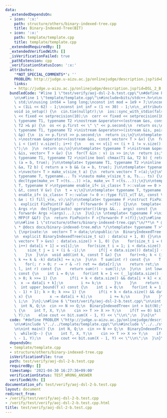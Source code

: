 ```yaml
---
data:
  _extendedDependsOn:
  - icon: ':x:'
    path: structure/others/binary-indexed-tree.cpp
    title: Binary-Indexed-Tree(BIT)
  - icon: ':x:'
    path: template/template.cpp
    title: template/template.cpp
  _extendedRequiredBy: []
  _extendedVerifiedWith: []
  _isVerificationFailed: true
  _pathExtension: cpp
  _verificationStatusIcon: ':x:'
  attributes:
    '*NOT_SPECIAL_COMMENTS*': ''
    PROBLEM: http://judge.u-aizu.ac.jp/onlinejudge/description.jsp?id=DSL_2_B
    links:
    - http://judge.u-aizu.ac.jp/onlinejudge/description.jsp?id=DSL_2_B
  bundledCode: "#line 1 \"test/verify/aoj-dsl-2-b.test.cpp\"\n#define PROBLEM \"http://judge.u-aizu.ac.jp/onlinejudge/description.jsp?id=DSL_2_B\"\
    \n\n#line 1 \"template/template.cpp\"\n#include<bits/stdc++.h>\n\nusing namespace\
    \ std;\n\nusing int64 = long long;\nconst int mod = 1e9 + 7;\n\nconst int64 infll\
    \ = (1LL << 62) - 1;\nconst int inf = (1 << 30) - 1;\n\n__attribute__((constructor))\n\
    void io_setup() {\n  cin.tie(nullptr);\n  ios::sync_with_stdio(false);\n  cout\
    \ << fixed << setprecision(10);\n  cerr << fixed << setprecision(10);\n}\n\ntemplate<\
    \ typename T1, typename T2 >\nostream &operator<<(ostream &os, const pair< T1,\
    \ T2 >& p) {\n  os << p.first << \" \" << p.second;\n  return os;\n}\n\ntemplate<\
    \ typename T1, typename T2 >\nistream &operator>>(istream &is, pair< T1, T2 >\
    \ &p) {\n  is >> p.first >> p.second;\n  return is;\n}\n\ntemplate< typename T\
    \ >\nostream &operator<<(ostream &os, const vector< T > &v) {\n  for(int i = 0;\
    \ i < (int) v.size(); i++) {\n    os << v[i] << (i + 1 != v.size() ? \" \" : \"\
    \");\n  }\n  return os;\n}\n\ntemplate< typename T >\nistream &operator>>(istream\
    \ &is, vector< T > &v) {\n  for(T &in : v) is >> in;\n  return is;\n}\n\ntemplate<\
    \ typename T1, typename T2 >\ninline bool chmax(T1 &a, T2 b) { return a < b &&\
    \ (a = b, true); }\n\ntemplate< typename T1, typename T2 >\ninline bool chmin(T1\
    \ &a, T2 b) { return a > b && (a = b, true); }\n\ntemplate< typename T = int64\
    \ >\nvector< T > make_v(size_t a) {\n  return vector< T >(a);\n}\n\ntemplate<\
    \ typename T, typename... Ts >\nauto make_v(size_t a, Ts... ts) {\n  return vector<\
    \ decltype(make_v< T >(ts...)) >(a, make_v< T >(ts...));\n}\n\ntemplate< typename\
    \ T, typename V >\ntypename enable_if< is_class< T >::value == 0 >::type fill_v(T\
    \ &t, const V &v) {\n  t = v;\n}\n\ntemplate< typename T, typename V >\ntypename\
    \ enable_if< is_class< T >::value != 0 >::type fill_v(T &t, const V &v) {\n  for(auto\
    \ &e : t) fill_v(e, v);\n}\n\ntemplate< typename F >\nstruct FixPoint : F {\n\
    \  explicit FixPoint(F &&f) : F(forward< F >(f)) {}\n\n  template< typename...\
    \ Args >\n  decltype(auto) operator()(Args &&... args) const {\n    return F::operator()(*this,\
    \ forward< Args >(args)...);\n  }\n};\n \ntemplate< typename F >\ninline decltype(auto)\
    \ MFP(F &&f) {\n  return FixPoint< F >{forward< F >(f)};\n}\n#line 4 \"test/verify/aoj-dsl-2-b.test.cpp\"\
    \n\n#line 1 \"structure/others/binary-indexed-tree.cpp\"\n/**\n * @brief Binary-Indexed-Tree(BIT)\n\
    \ * @docs docs/binary-indexed-tree.md\n */\ntemplate< typename T >\nstruct BinaryIndexedTree\
    \ {\nprivate:\n  vector< T > data;\n\npublic:\n  BinaryIndexedTree() = default;\n\
    \n  explicit BinaryIndexedTree(size_t sz) : data(sz + 1, 0) {}\n\n  explicit BinaryIndexedTree(const\
    \ vector< T > &vs) : data(vs.size() + 1, 0) {\n    for(size_t i = 0; i < vs.size();\
    \ i++) data[i + 1] = vs[i];\n    for(size_t i = 1; i < data.size(); i++) {\n \
    \     size_t j = i + (i & -i);\n      if(j < data.size()) data[j] += data[i];\n\
    \    }\n  }\n\n  void add(int k, const T &x) {\n    for(++k; k < (int) data.size();\
    \ k += k & -k) data[k] += x;\n  }\n\n  T sum(int r) const {\n    T ret = T();\n\
    \    for(; r > 0; r -= r & -r) ret += data[r];\n    return ret;\n  }\n\n  T sum(int\
    \ l, int r) const {\n    return sum(r) - sum(l);\n  }\n\n  int lower_bound(T x)\
    \ const {\n    int i = 0;\n    for(int k = 1 << (__lg(data.size() - 1) + 1); k\
    \ > 0; k >>= 1) {\n      if(i + k < data.size() && data[i + k] < x) {\n      \
    \  x -= data[i + k];\n        i += k;\n      }\n    }\n    return i;\n  }\n\n\
    \  int upper_bound(T x) const {\n    int i = 0;\n    for(int k = 1 << (__lg(data.size()\
    \ - 1) + 1); k > 0; k >>= 1) {\n      if(i + k < data.size() && data[i + k] <=\
    \ x) {\n        x -= data[i + k];\n        i += k;\n      }\n    }\n    return\
    \ i;\n  }\n};\n#line 6 \"test/verify/aoj-dsl-2-b.test.cpp\"\n\nint main() {\n\
    \  int N, Q;\n  cin >> N >> Q;\n  BinaryIndexedTree< int > bit(N);\n  while(Q--)\
    \ {\n    int T, X, Y;\n    cin >> T >> X >> Y;\n    if(T == 0) bit.add(X - 1,\
    \ Y);\n    else cout << bit.sum(X - 1, Y) << \"\\n\";\n  }\n}\n"
  code: "#define PROBLEM \"http://judge.u-aizu.ac.jp/onlinejudge/description.jsp?id=DSL_2_B\"\
    \n\n#include \"../../template/template.cpp\"\n\n#include \"../../structure/others/binary-indexed-tree.cpp\"\
    \n\nint main() {\n  int N, Q;\n  cin >> N >> Q;\n  BinaryIndexedTree< int > bit(N);\n\
    \  while(Q--) {\n    int T, X, Y;\n    cin >> T >> X >> Y;\n    if(T == 0) bit.add(X\
    \ - 1, Y);\n    else cout << bit.sum(X - 1, Y) << \"\\n\";\n  }\n}\n"
  dependsOn:
  - template/template.cpp
  - structure/others/binary-indexed-tree.cpp
  isVerificationFile: true
  path: test/verify/aoj-dsl-2-b.test.cpp
  requiredBy: []
  timestamp: '2021-04-30 16:27:36+09:00'
  verificationStatus: TEST_WRONG_ANSWER
  verifiedWith: []
documentation_of: test/verify/aoj-dsl-2-b.test.cpp
layout: document
redirect_from:
- /verify/test/verify/aoj-dsl-2-b.test.cpp
- /verify/test/verify/aoj-dsl-2-b.test.cpp.html
title: test/verify/aoj-dsl-2-b.test.cpp
---
```

